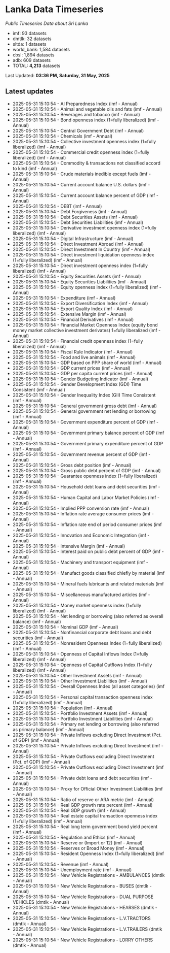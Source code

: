 # Lanka Data Timeseries
*Public Timeseries Data about Sri Lanka*

* imf: 93 datasets
* dmtlk: 32 datasets
* sltda: 1 datasets
* world_bank: 1,584 datasets
* cbsl: 1,894 datasets
* adb: 609 datasets
* TOTAL: **4,213** datasets

Last Updated: **03:36 PM, Saturday, 31 May, 2025**

## Latest updates

* 2025-05-31 15:10:54 - AI Preparedness Index (imf - Annual)
* 2025-05-31 15:10:54 - Animal and vegetable oils and fats (imf - Annual)
* 2025-05-31 15:10:54 - Beverages and tobacco (imf - Annual)
* 2025-05-31 15:10:54 - Bond openness index (1=fully liberalized) (imf - Annual)
* 2025-05-31 15:10:54 - Central Government Debt (imf - Annual)
* 2025-05-31 15:10:54 - Chemicals (imf - Annual)
* 2025-05-31 15:10:54 - Collective investment openness index (1=fully liberalized) (imf - Annual)
* 2025-05-31 15:10:54 - Commercial credit openness index (1=fully liberalized) (imf - Annual)
* 2025-05-31 15:10:54 - Commodity & transactions not classified accord to kind (imf - Annual)
* 2025-05-31 15:10:54 - Crude materials inedible except fuels (imf - Annual)
* 2025-05-31 15:10:54 - Current account balance U.S. dollars (imf - Annual)
* 2025-05-31 15:10:54 - Current account balance percent of GDP (imf - Annual)
* 2025-05-31 15:10:54 - DEBT (imf - Annual)
* 2025-05-31 15:10:54 - Debt Forgiveness (imf - Annual)
* 2025-05-31 15:10:54 - Debt Securities Assets (imf - Annual)
* 2025-05-31 15:10:54 - Debt Securities Liabilities (imf - Annual)
* 2025-05-31 15:10:54 - Derivative investment openness index (1=fully liberalized) (imf - Annual)
* 2025-05-31 15:10:54 - Digital Infrastructure (imf - Annual)
* 2025-05-31 15:10:54 - Direct Investment Abroad (imf - Annual)
* 2025-05-31 15:10:54 - Direct Investment In Country (imf - Annual)
* 2025-05-31 15:10:54 - Direct investment liquidation openness index (1=fully liberalized) (imf - Annual)
* 2025-05-31 15:10:54 - Direct investment openness index (1=fully liberalized) (imf - Annual)
* 2025-05-31 15:10:54 - Equity Securities Assets (imf - Annual)
* 2025-05-31 15:10:54 - Equity Securities Liabilities (imf - Annual)
* 2025-05-31 15:10:54 - Equity openness index (1=fully liberalized) (imf - Annual)
* 2025-05-31 15:10:54 - Expenditure (imf - Annual)
* 2025-05-31 15:10:54 - Export Diversification Index (imf - Annual)
* 2025-05-31 15:10:54 - Export Quality Index (imf - Annual)
* 2025-05-31 15:10:54 - Extensive Margin (imf - Annual)
* 2025-05-31 15:10:54 - Financial Derivatives (imf - Annual)
* 2025-05-31 15:10:54 - Financial Market Openness Index (equity bond money market collective investment derivates) 1=fully liberalized (imf - Annual)
* 2025-05-31 15:10:54 - Financial credit openness index (1=fully liberalized) (imf - Annual)
* 2025-05-31 15:10:54 - Fiscal Rule Indicator (imf - Annual)
* 2025-05-31 15:10:54 - Food and live animals (imf - Annual)
* 2025-05-31 15:10:54 - GDP based on PPP share of world (imf - Annual)
* 2025-05-31 15:10:54 - GDP current prices (imf - Annual)
* 2025-05-31 15:10:54 - GDP per capita current prices (imf - Annual)
* 2025-05-31 15:10:54 - Gender Budgeting Indicator (imf - Annual)
* 2025-05-31 15:10:54 - Gender Development Index (GDI) Time Consistent (imf - Annual)
* 2025-05-31 15:10:54 - Gender Inequality Index (GII) Time Consistent (imf - Annual)
* 2025-05-31 15:10:54 - General government gross debt (imf - Annual)
* 2025-05-31 15:10:54 - General government net lending or borrowing (imf - Annual)
* 2025-05-31 15:10:54 - Government expenditure percent of GDP (imf - Annual)
* 2025-05-31 15:10:54 - Government primary balance percent of GDP (imf - Annual)
* 2025-05-31 15:10:54 - Government primary expenditure percent of GDP (imf - Annual)
* 2025-05-31 15:10:54 - Government revenue percent of GDP (imf - Annual)
* 2025-05-31 15:10:54 - Gross debt position (imf - Annual)
* 2025-05-31 15:10:54 - Gross public debt percent of GDP (imf - Annual)
* 2025-05-31 15:10:54 - Guarantee openness index (1=fully liberalized) (imf - Annual)
* 2025-05-31 15:10:54 - Household debt loans and debt securities (imf - Annual)
* 2025-05-31 15:10:54 - Human Capital and Labor Market Policies (imf - Annual)
* 2025-05-31 15:10:54 - Implied PPP conversion rate (imf - Annual)
* 2025-05-31 15:10:54 - Inflation rate average consumer prices (imf - Annual)
* 2025-05-31 15:10:54 - Inflation rate end of period consumer prices (imf - Annual)
* 2025-05-31 15:10:54 - Innovation and Economic Integration (imf - Annual)
* 2025-05-31 15:10:54 - Intensive Margin (imf - Annual)
* 2025-05-31 15:10:54 - Interest paid on public debt percent of GDP (imf - Annual)
* 2025-05-31 15:10:54 - Machinery and transport equipment (imf - Annual)
* 2025-05-31 15:10:54 - Manufact goods classified chiefly by material (imf - Annual)
* 2025-05-31 15:10:54 - Mineral fuels lubricants and related materials (imf - Annual)
* 2025-05-31 15:10:54 - Miscellaneous manufactured articles (imf - Annual)
* 2025-05-31 15:10:54 - Money market openness index (1=fully liberalized) (imf - Annual)
* 2025-05-31 15:10:54 - Net lending or borrowing (also referred as overall balance) (imf - Annual)
* 2025-05-31 15:10:54 - Nominal GDP (imf - Annual)
* 2025-05-31 15:10:54 - Nonfinancial corporate debt loans and debt securities (imf - Annual)
* 2025-05-31 15:10:54 - Nonresident Openness Index (1=fully liberalized) (imf - Annual)
* 2025-05-31 15:10:54 - Openness of Capital Inflows Index (1=fully liberalized) (imf - Annual)
* 2025-05-31 15:10:54 - Openness of Capital Outflows Index (1=fully liberalized) (imf - Annual)
* 2025-05-31 15:10:54 - Other Investment Assets (imf - Annual)
* 2025-05-31 15:10:54 - Other Investment Liabilities (imf - Annual)
* 2025-05-31 15:10:54 - Overall Openness Index (all asset categories) (imf - Annual)
* 2025-05-31 15:10:54 - Personal capital transaction openness index (1=fully liberalized) (imf - Annual)
* 2025-05-31 15:10:54 - Population (imf - Annual)
* 2025-05-31 15:10:54 - Portfolio Investment Assets (imf - Annual)
* 2025-05-31 15:10:54 - Portfolio Investment Liabilities (imf - Annual)
* 2025-05-31 15:10:54 - Primary net lending or borrowing (also referred as primary balance) (imf - Annual)
* 2025-05-31 15:10:54 - Private Inflows excluding Direct Investment (Pct. of GDP) (imf - Annual)
* 2025-05-31 15:10:54 - Private Inflows excluding Direct Investment (imf - Annual)
* 2025-05-31 15:10:54 - Private Outflows excluding Direct Investment (Pct. of GDP) (imf - Annual)
* 2025-05-31 15:10:54 - Private Outflows excluding Direct Investment (imf - Annual)
* 2025-05-31 15:10:54 - Private debt loans and debt securities (imf - Annual)
* 2025-05-31 15:10:54 - Proxy for Official Other Investment Liabilities (imf - Annual)
* 2025-05-31 15:10:54 - Ratio of reserve or ARA metric (imf - Annual)
* 2025-05-31 15:10:54 - Real GDP growth rate percent (imf - Annual)
* 2025-05-31 15:10:54 - Real GDP growth (imf - Annual)
* 2025-05-31 15:10:54 - Real estate capital transaction openness index (1=fully liberalized) (imf - Annual)
* 2025-05-31 15:10:54 - Real long term government bond yield percent (imf - Annual)
* 2025-05-31 15:10:54 - Regulation and Ethics (imf - Annual)
* 2025-05-31 15:10:54 - Reserve or (Import or 12) (imf - Annual)
* 2025-05-31 15:10:54 - Reserves or Broad Money (imf - Annual)
* 2025-05-31 15:10:54 - Resident Openness Index (1=fully liberalized) (imf - Annual)
* 2025-05-31 15:10:54 - Revenue (imf - Annual)
* 2025-05-31 15:10:54 - Unemployment rate (imf - Annual)
* 2025-05-31 15:10:54 - New Vehicle Registrations - AMBULANCES (dmtlk - Annual)
* 2025-05-31 15:10:54 - New Vehicle Registrations - BUSES (dmtlk - Annual)
* 2025-05-31 15:10:54 - New Vehicle Registrations - DUAL PURPOSE VEHICLES (dmtlk - Annual)
* 2025-05-31 15:10:54 - New Vehicle Registrations - HEARSES (dmtlk - Annual)
* 2025-05-31 15:10:54 - New Vehicle Registrations - L.V.TRACTORS (dmtlk - Annual)
* 2025-05-31 15:10:54 - New Vehicle Registrations - L.V.TRAILERS (dmtlk - Annual)
* 2025-05-31 15:10:54 - New Vehicle Registrations - LORRY OTHERS (dmtlk - Annual)